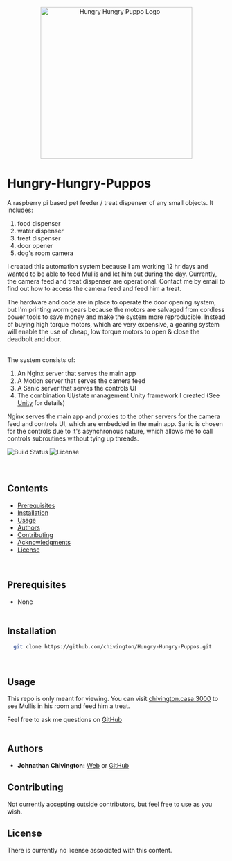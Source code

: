 <p align="center">
  <img width='350' src='https://github.com/chivington/Hungry-Hungry-Puppos/blob/main/imgs/hungry-hungry-puppos.png' alt='Hungry Hungry Puppo Logo'/>
</p>

# Hungry-Hungry-Puppos
A raspberry pi based pet feeder / treat dispenser of any small objects. It includes:

1. food dispenser
2. water dispenser
3. treat dispenser
4. door opener
5. dog's room camera

I created this automation system because I am working 12 hr days and wanted to be able to feed Mullis and let him out during the day. Currently, the camera feed and treat dispenser are operational. Contact me by email to find out how to access the camera feed and feed him a treat.

The hardware and code are in place to operate the door opening system, but I'm printing worm gears because the motors are salvaged from cordless power tools to save money and make the system more reproducible. Instead of buying high torque motors, which are very expensive, a gearing system will enable the use of cheap, low torque motors to open & close the deadbolt and door.

<br/>
The system consists of:

1. An Nginx server that serves the main app
2. A Motion server that serves the camera feed
3. A Sanic server that serves the controls UI
4. The combination UI/state management Unity framework I created (See [Unity](https://github.com/chivington/Unity) for details)

Nginx serves the main app and proxies to the other servers for the camera feed and controls UI, which are embedded in the main app. Sanic is chosen for the controls due to it's asynchronous nature, which allows me to call controls subroutines without tying up threads.

![Build Status](https://img.shields.io/badge/build-Stable-green.svg)
![License](https://img.shields.io/badge/license-NONE-lime.svg)
<br/><br/><br/>

## Contents
* [Prerequisites](https://github.com/chivington/Hungry-Hungry-Puppos/tree/master#prerequisites)
* [Installation](https://github.com/chivington/Hungry-Hungry-Puppos/tree/master#installation)
* [Usage](https://github.com/chivington/Hungry-Hungry-Puppos/tree/master#usage)
* [Authors](https://github.com/chivington/Hungry-Hungry-Puppos/tree/master#authors)
* [Contributing](https://github.com/chivington/Hungry-Hungry-Puppos/tree/master#contributing)
* [Acknowledgments](https://github.com/chivington/Hungry-Hungry-Puppos/tree/master#acknowledgments)
* [License](https://github.com/chivington/Hungry-Hungry-Puppos/tree/master#license)
<br/>

## Prerequisites
  * None
<br/><br/>


## Installation
```bash
  git clone https://github.com/chivington/Hungry-Hungry-Puppos.git
```
<br/>


## Usage
This repo is only meant for viewing. You can visit [chivington.casa:3000](https://chivington.net) to see Mullis in his room and feed him a treat.

Feel free to ask me questions on [GitHub](https://github.com/chivington)
<br/><br/>


## Authors
* **Johnathan Chivington:** [Web](https://chivington.net) or [GitHub](https://github.com/chivington)

## Contributing
Not currently accepting outside contributors, but feel free to use as you wish.

## License
There is currently no license associated with this content.
<br/><br/>
